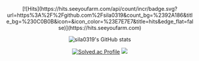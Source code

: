 
 <div align=center>
[![Hits](https://hits.seeyoufarm.com/api/count/incr/badge.svg?url=https%3A%2F%2Fgithub.com%2Fsila0319&count_bg=%2392A186&title_bg=%230C0B0B&icon=&icon_color=%23E7E7E7&title=hits&edge_flat=false)](https://hits.seeyoufarm.com)

![sila0319's GitHub stats](https://github-readme-stats.vercel.app/api?username=K-Junyyy&show_icons=true&theme=dark)     


[![Solved.ac Profile](http://mazassumnida.wtf/api/generate_badge?boj=sila0319)](https://solved.ac/sila0319)
<img src="http://mazandi.herokuapp.com/api?handle=sila0319&theme=warm"/>
</div>








